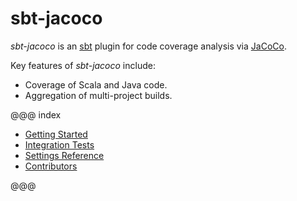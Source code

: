 # sbt-jacoco

_sbt-jacoco_ is an [sbt](http://scala-sbt.org/) plugin for code coverage analysis via
[JaCoCo](http://www.eclemma.org/jacoco/).

Key features of _sbt-jacoco_ include:

* Coverage of Scala and Java code.
* Aggregation of multi-project builds.



@@@ index

* [Getting Started](getting-started.md)
* [Integration Tests](integration-tests.md)
* [Settings Reference](settings.md)
* [Contributors](contributors.md)

@@@
